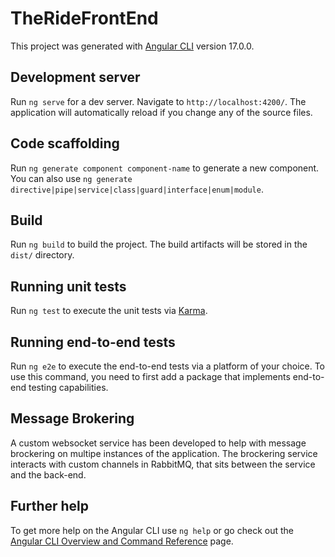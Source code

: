 # TheRideFrontEnd

This project was generated with [Angular CLI](https://github.com/angular/angular-cli) version 17.0.0.

## Development server

Run `ng serve` for a dev server. Navigate to `http://localhost:4200/`. The application will automatically reload if you change any of the source files.

## Code scaffolding

Run `ng generate component component-name` to generate a new component. You can also use `ng generate directive|pipe|service|class|guard|interface|enum|module`.

## Build

Run `ng build` to build the project. The build artifacts will be stored in the `dist/` directory.

## Running unit tests

Run `ng test` to execute the unit tests via [Karma](https://karma-runner.github.io).

## Running end-to-end tests

Run `ng e2e` to execute the end-to-end tests via a platform of your choice. To use this command, you need to first add a package that implements end-to-end testing capabilities.

## Message Brokering

A custom websocket service has been developed to help with message brockering on multipe instances of the application. The brockering service interacts with custom channels in RabbitMQ, that sits between the service and the back-end.

## Further help

To get more help on the Angular CLI use `ng help` or go check out the [Angular CLI Overview and Command Reference](https://angular.io/cli) page.
